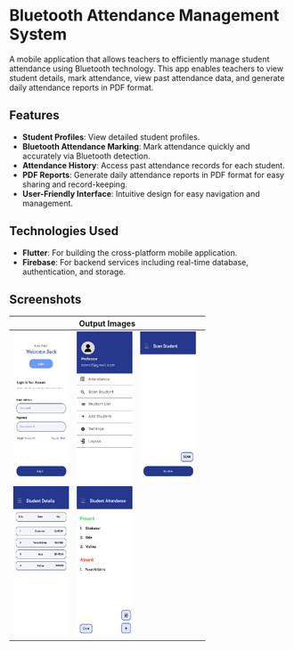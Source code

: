 # Bluetooth Attendance Management System

A mobile application that allows teachers to efficiently manage student attendance using Bluetooth technology. This app enables teachers to view student details, mark attendance, view past attendance data, and generate daily attendance reports in PDF format.

## Features

- **Student Profiles**: View detailed student profiles.
- **Bluetooth Attendance Marking**: Mark attendance quickly and accurately via Bluetooth detection.
- **Attendance History**: Access past attendance records for each student.
- **PDF Reports**: Generate daily attendance reports in PDF format for easy sharing and record-keeping.
- **User-Friendly Interface**: Intuitive design for easy navigation and management.

## Technologies Used

- **Flutter**: For building the cross-platform mobile application.
- **Firebase**: For backend services including real-time database, authentication, and storage.

## Screenshots

| Output Images                                   |
|------------------------------------------------|
| <img src="screenshots/img1.png" width="100" height="270" style="margin-right: 10px;"> <img src="screenshots/img2.png" width="100" height="270" style="margin-right: 10px;"> <img src="screenshots/img3.png" width="100" height="270" style="margin-right: 10px;"> |
| <img src="screenshots/img4.png" width="100" height="270" style="margin-right: 10px;"> <img src="screenshots/img5.png" width="100" height="270"> |



